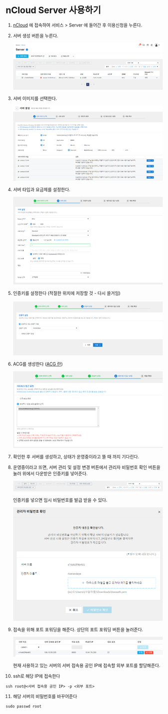 # nCloud Server 사용하기



1. [nCloud]([https://www.ncloud.com](https://www.ncloud.com/)) 에 접속하여 서비스 > Server 에 들어간 후 이용신청을 누른다.

   

2. 서버 생성 버튼을 누른다.

   ![1569297782250](Images\1569297782250.png)

   

3. 서버 이미지를 선택한다.

   ![1569297803350](Images\1569297803350.png)

   

4. 서버 타입과 요금제를 설정한다.

   ![1569297832329](Images\1569297832329.png)

   

5. 인증키를 설정한다 (적절한 위치에 저장할 것 - 다시 쓸거임)

   ![1569297846282](Images\1569297846282.png)



6. ACG를 생성한다 ([ACG 란]())

   ![1569297905622](Images\1569297905622.png)



7. 확인한 후 서버를 생성하고, 상태가 운영중이라고 뜰 때 까지 기다린다.

8. 운영중이라고 뜨면, 서버 관리 및 설정 변경 버튼에서 관리자 비밀번호 확인 버튼을 눌러 위에서 다운받은 인증키를 넣어준다. 

   ![1569298123756](Images\1569298123756.png)

   

   인증키를 넣으면 임시 비밀번호를 발급 받을 수 있다.

   ![1569298078004](Images\1569298078004.png)



9. 접속을 위해 포트 포워딩을 해준다. 상단의 포트 포워딩 버튼을 눌러준다.

   ![1569298146756](Images\1569298146756.png)

   현재 사용하고 있는 서버의 서버 접속용 공인 IP에 접속할 외부 포트를 할당해준다.



10. ssh로 해당 IP에 접속한다

```
ssh root@<서버 접속용 공인 IP> -p <외부 포트>
```



11. 해당 서버의 비밀번호를 바꾸어준다

```
sudo passwd root
```



